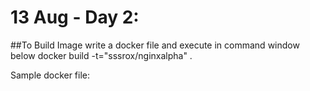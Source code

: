 # 13 Aug - Day 2:

##To Build Image
write a docker file and execute in command window below
docker build -t="sssrox/nginxalpha" .

Sample docker file:

